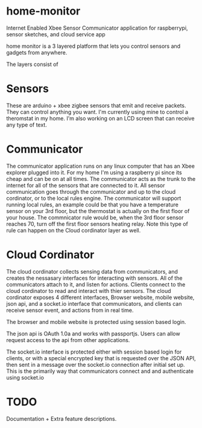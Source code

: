home-monitor
============

Internet Enabled Xbee Sensor Communicator application for raspberrypi, sensor sketches, and cloud service app

home monitor is a 3 layered platform that lets you control sensors and gadgets from anywhere.

The layers consist of

Sensors
=======

These are arduino + xbee zigbee sensors that emit and receive packets.
They can control anything you want. I'm currently using mine to control
a theromstat in my home. I'm also working on an LCD screen that can
receive any type of text.

Communicator
============

The communicator application runs on any linux computer that has an Xbee
explorer plugged into it. For my home I'm using a raspberry pi since its
cheap and can be on at all times. The communicator acts as the trunk to
the internet for all of the sensors that are connected to it. All sensor
communication goes through the communicator and up to the cloud
cordinator, or to the local rules engine. The communicator will support
running local rules, an example could be that you have a temperature
sensor on your 3rd floor, but the thermostat is actually on the first
floor of your house. The commnicator rule would be, when the 3rd floor
sensor reaches 70, turn off the first floor sensors heating relay. Note
this type of rule can happen on the Cloud cordinator layer as well.


Cloud Cordinator
================

The cloud cordinator collects sensing data from communicators, and creates the nessasary interfaces for interacting with sensors. All of the communicators attach to it, and listen for actions.
Clients connect to the cloud cordinator to read and interact with thier sensors.
The cloud cordinator exposes 4 different interfaces, Browser website,
mobile website, json api, and a socket.io interface
that communicators, and clients can receive sensor event, and actions
from in real time.

The browser and mobile website is protected using session based login.

The json api is OAuth 1.0a and works with passportjs. Users can allow
request access to the api from other applications.

The socket.io interface is protected either with session based login for
clients, or with a special encrypted key that is requested over the JSON
API, then sent in a message over the socket.io connection after initial
set up. This is the primarily way that communicators connect and and
authenticate using socket.io





TODO
====
Documentation + Extra feature descriptions. 
